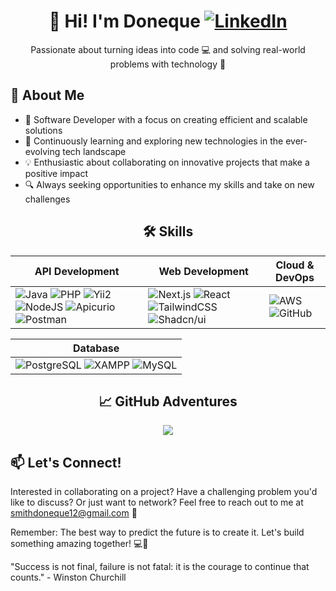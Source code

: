 <div align="center">

# 👋 Hi! I'm Doneque [![LinkedIn](https://img.shields.io/badge/Let's%20Connect!-%230077B5.svg?style=for-the-badge&logo=linkedin&logoColor=white)](https://www.linkedin.com/in/doneque-smith-346b98199/)

Passionate about turning ideas into code 💻 and solving real-world problems with technology 🚀

</div>

## 🚀 About Me

- 🌟 Software Developer with a focus on creating efficient and scalable solutions
- 🌱 Continuously learning and exploring new technologies in the ever-evolving tech landscape
- 💡 Enthusiastic about collaborating on innovative projects that make a positive impact
- 🔍 Always seeking opportunities to enhance my skills and take on new challenges

<div align="center">

## 🛠️ Skills

| API Development | Web Development | Cloud & DevOps |
| --- | --- | --- |
| ![Java](https://img.shields.io/badge/Java-ED8B00?style=for-the-badge&logo=java&logoColor=white) ![PHP](https://img.shields.io/badge/PHP-777BB4?style=for-the-badge&logo=php&logoColor=white) ![Yii2](https://img.shields.io/badge/Yii2-03979E?style=for-the-badge&logo=yii&logoColor=white) ![NodeJS](https://img.shields.io/badge/Node.js-339933?style=for-the-badge&logo=node.js&logoColor=white) ![Apicurio](https://img.shields.io/badge/Apicurio-32CD32?style=for-the-badge&logo=apicurio&logoColor=white) ![Postman](https://img.shields.io/badge/Postman-FF6C37?style=for-the-badge&logo=postman&logoColor=white) | ![Next.js](https://img.shields.io/badge/Next.js-000000?style=for-the-badge&logo=next.js&logoColor=white) ![React](https://img.shields.io/badge/React-61DAFB?style=for-the-badge&logo=react&logoColor=black) ![TailwindCSS](https://img.shields.io/badge/TailwindCSS-38B2AC?style=for-the-badge&logo=tailwind-css&logoColor=white) ![Shadcn/ui](https://img.shields.io/badge/Shadcn/ui-000000?style=for-the-badge&logo=shadcnui&logoColor=white) | ![AWS](https://img.shields.io/badge/AWS-232F3E?style=for-the-badge&logo=amazon-aws&logoColor=white) ![GitHub](https://img.shields.io/badge/GitHub-181717?style=for-the-badge&logo=github&logoColor=white) |

| Database |
| --- |
| ![PostgreSQL](https://img.shields.io/badge/PostgreSQL-336791?style=for-the-badge&logo=postgresql&logoColor=white) ![XAMPP](https://img.shields.io/badge/XAMPP-FB7A24?style=for-the-badge&logo=xampp&logoColor=white) ![MySQL](https://img.shields.io/badge/MySQL-4479A1?style=for-the-badge&logo=mysql&logoColor=white) |

## 📈 GitHub Adventures

![](https://github-readme-streak-stats.herokuapp.com/?user=NequeSmith&theme=radical&hide_border=true)

</div>

## 📫 Let's Connect!

Interested in collaborating on a project? Have a challenging problem you'd like to discuss? Or just want to network?
Feel free to reach out to me at smithdoneque12@gmail.com 📧

Remember: The best way to predict the future is to create it. Let's build something amazing together! 💻🌟

"Success is not final, failure is not fatal: it is the courage to continue that counts." - Winston Churchill
